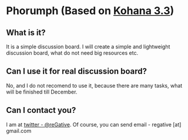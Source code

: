 # Phorumph (Based on [Kohana 3.3](http://kohanaframework.org 'Kohana Framework'))

## What is it?

It is a simple discussion board. I will create a simple and lightweight discussion board, what do not need big resources etc.

## Can I use it for real discussion board?

No, and I do not recomend to use it, because there are many tasks, what will be finished till December.

## Can I contact you?

I am at [twitter - @reGative](https://twitter.com/reGative 'reGative @ twitter').
Of course, you can send email - regative [at] gmail.com

